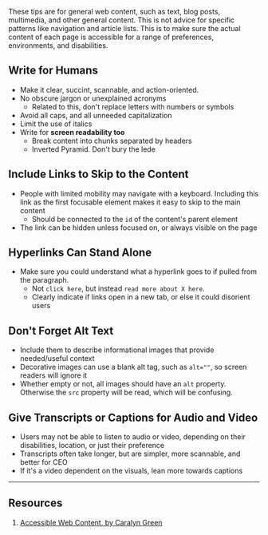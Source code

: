 
These tips are for general web content, such as text, blog posts, multimedia, and other general content. This is not advice for specific patterns like navigation and article lists. This is to make sure the actual content of each page is accessible for a range of preferences, environments, and disabilities.

## Write for Humans

* Make it clear, succint, scannable, and action-oriented.
* No obscure jargon or unexplained acronyms
  - Related to this, don't replace letters with numbers or symbols
* Avoid all caps, and all unneeded capitalization
* Limit the use of italics
* Write for **screen readability too**
  - Break content into chunks separated by headers
  - Inverted Pyramid. Don't bury the lede

## Include Links to Skip to the Content

* People with limited mobility may navigate with a keyboard. Including this link as the first focusable element makes it easy to skip to the main content
  - Should be connected to the `id` of the content's parent element
* The link can be hidden unless focused on, or always visible on the page

## Hyperlinks Can Stand Alone

* Make sure you could understand what a hyperlink goes to if pulled from the paragraph.
  - Not `click here`, but instead `read more about X here`.
  - Clearly indicate if links open in a new tab, or else it could disorient users

## Don't Forget Alt Text

* Include them to describe informational images that provide needed/useful context
* Decorative images can use a blank alt tag, such as `alt=""`, so screen readers will ignore it
* Whether empty or not, all images should have an `alt` property. Otherwise the `src` property will be read, which will be confusing.

## Give Transcripts or Captions for Audio and Video

* Users may not be able to listen to audio or video, depending on their disabilities, location, or just their preference
* Transcripts often take longer, but are simpler, more scannable, and better for CEO
* If it's a video dependent on the visuals, lean more towards captions

---

## Resources

1. [Accessible Web Content, by Caralyn Green](https://seesparkbox.com/foundry/writing_accessible_web_content)
